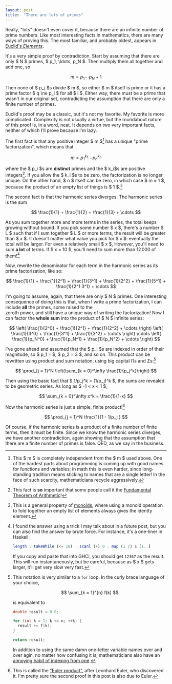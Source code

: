 ```yaml
---
layout: post
title:  "There are lots of primes"
---
```


Really, "lots" doesn't even cover it, because there are an infinite number
of prime numbers. Like most interesting facts in mathematics, there are 
many ways of proving this. The most familiar, and probably oldest, appears 
in [Euclid's *Elements*][euclid].

It's a very simple proof by contradiction. Start by assuming that there are only $ N $ primes, $ p_1, \ldots, p_N $. 
Then multiply them all together and add one, so

$$ m = p_1 \cdots p_N + 1 $$

Then none of $ p_j $s divide $ m $, so either $ m $ itself is prime or 
it has a prime factor $ q \ne p_i $ for all $ i $. Either way, there 
must be a prime that wasn't in our original set, contradicting the 
assumption that there are only a finite number of primes. 

Euclid's proof may be a classic, but it's not my favorite. My favorite is 
more complicated. Complexity is not usually a virtue, but the roundabout 
nature of this proof is, in a word, neat. It depends on two very important
facts, neither of which I'll prove because I'm lazy.

The first fact is that any positive integer $ m $[^names] has a unique 
"prime factorization", which means that

$$ m = p_1^{k_1} \cdots p_n^{k_n} $$

where the $ p_i $s are **distinct** primes and the $ k_i$s are positive 
integers[^fta]. If you allow the $ k_i $s to be zero, the factorization is 
no longer unique. On the other hand, $ n $ itself can be zero, in which case 
$ m = 1 $, because the product of an empty list of things is $ 1 $.[^monoid] 

The second fact is that the harmonic series diverges. The harmonic series is
the sum

$$ \frac{1}{1} + \frac{1}{2} + \frac{1}{3} + \cdots $$

As you sum together more and more terms in the series, the total keeps 
growing without bound. If you pick some number $ x $, there's a number 
$ L $ such that if I sum together $ L $ or more terms, the result will 
be greater than $ x $. It doesn't matter what value you pick for $ x $:
eventually the total will be larger. For even a relatively small 
$ x $, However, you'll need to sum **a lot** of terms. If $ x = 10 $, 
you'll need to sum more than $12\,000$ of them![^terms]

Now, rewrite the denominator for each term in the harmonic series as its 
prime factorization, like so:

$$ \frac{1}{1} + \frac{1}{2^1} + \frac{1}{3^1} + \frac{1}{2^2} + 
   \frac{1}{5^1} + \frac{1}{2^1 3^1} + \cdots $$

I'm going to assume, again, that there are only $ N $ primes. One 
interesting consequence of doing this is that, when I write a prime 
factorization, I can include **all** the primes, some raised to the  
zeroth power, and still have a unique way of writing the factorization! 
Now I can factor the **whole sum** into the product of $ N $ infinite 
series:

$$ \left( \frac{1}{2^0} + \frac{1}{2^1} + \frac{1}{2^2} + \cdots \right) 
   \left( \frac{1}{3^0} + \frac{1}{3^1} + \frac{1}{3^2} + \cdots \right) 
   \cdots
   \left( \frac{1}{p_N^0} + \frac{1}{p_N^1} + \frac{1}{p_N^2} + \cdots \right) 
$$  

I've gone ahead and assumed that the $ p_i $s are indexed in order of 
their magnitude, so $ p_1 = $, $ p_2 = 3 $, and so on. This product 
can be rewritten using product and sum notation, using big capital $\Pi$s
and $\Sigma$s:[^notation]

$$ \prod_{j = 1}^N \left(\sum_{k = 0}^\infty \frac{1}{p_j^k}\right) $$

Then using the basic fact that $ 1/p_j^k = (1/p_j)^k $, the sums are 
revealed to be geometric series. As long as $ -1 < x < 1 $, 

$$ \sum_{k = 0}^\infty x^k = \frac{1}{1-x} $$

Now the harmonic series is just a simple, finite product![^euler]

$$ \prod_{j = 1}^N \frac{1}{1 - 1/p_j } $$

Of course, if the harmonic series is a product of a finite number of 
finite terms, then it must be finite. Since we know the harmonic series 
diverges, we have another contradiction, again showing that the assumption
that there are a finite number of primes is false. QED, as we say in the 
business.

[^names]: This $ m $ is completely independent from the $ m $ used above. 
    One of the hardest parts about programming is coming up with good names
    for functions and variables; in math this is even harder, since long-
    standing tradition means sticking to names that are a single letter! In
    the face of such scarcity, mathematicians recycle aggressively. 

[^fta]: This fact is **so** important that some people call it the 
    [Fundamental Theorem of Arithmetic][fta]!

[^monoid]: This is a general property of [monoids][monoid], where using a 
    monoid operation to fold together an empty list of elements always gives 
    the identty element. 

[^terms]: I found the answer using a trick I may talk about in a future 
    post, but you can also find the answer by brute force. For instance,
    it's a one-liner in Haskell:

    ~~~ haskell
    length . takeWhile (<= 10) . scanl (+) 0 . map (1 /) $ [1..]
    ~~~ 

    If you copy and paste that into GHCi, you should get `12367` as the
    result. This will run instantaneously, but be careful, because as 
    $ x $ gets larger, it'll get very slow very fast.
    
[^notation]: This notation is very similar to a `for` loop. In the curly
    brace language of your choice, 

    $$ \sum_{k = 1}^{n} f(k) $$ 

    is equivalent to 

    ~~~ java
    double result = 0.0;

    for (int k = 1; k <= n; ++k) { 
      result += f(k);
    }

    return result;
    ~~~ 

    In addition to using the same damn one-letter variable names over
    and over agin, no matter how confusing it is, mathematicians also
    have an [annoying habit of indexing from one][index].
        
[^euler]: This is called the ["Euler product"][euler], after Leonhard 
    Euler, who discovered it. I'm pretty sure the second proof in this
    post is also due to Euler. 

[euclid]: http://primes.utm.edu/notes/proofs/infinite/euclids.html

[fta]: http://mathworld.wolfram.com/FundamentalTheoremofArithmetic.html

[monoid]: https://apocalisp.wordpress.com/2010/06/14/on-monoids/

[index]: http://www.cs.utexas.edu/users/EWD/ewd08xx/EWD831.PDF

[euler]: https://en.wikipedia.org/wiki/Riemann_zeta_function#Euler_product_formula
